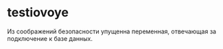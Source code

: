 # testiovoye

Из соображений безопасности упущенна переменная, отвечающая за подключение к базе данных.
